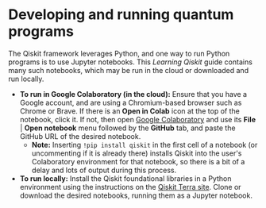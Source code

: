 # Developing and running quantum programs

The Qiskit framework leverages Python, and one way to run Python programs is to use Jupyter notebooks. This _Learning Qiskit_ guide contains many such notebooks, which may be run in the cloud or downloaded and run locally. 

* **To run in Google Colaboratory \(in the cloud\):** Ensure that you have a Google account, and are using a Chromium-based browser such as Chrome or Brave. If there is an **Open in Colab** icon at the top of the notebook, click it. If not, then open [Google Colaboratory](https://colab.research.google.com) and use its **File** \| **Open notebook** menu followed by the **GitHub** tab, and paste the GitHub URL of the desired notebook.
  * **Note:** Inserting `!pip install qiskit` in the first cell of a notebook \(or uncommenting if it is already there\) installs Qiskit into the user's Colaboratory environment for that notebook, so there is a bit of a delay and lots of output during this process.
* **To run locally:** Install the Qiskit foundational libraries in a Python environment using the instructions on the [Qiskit Terra site](https://qiskit.org/terra). Clone or download the desired notebooks, running them as a Jupyter notebook.

